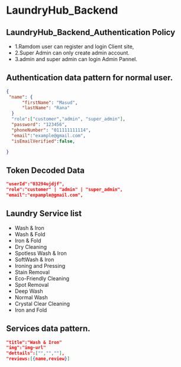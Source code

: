 # LaundryHub_Backend

## LaundryHub_Backend_Authentication Policy

- 1.Ramdom user can register and login Client site,
- 2.Super Admin can only create admin account.
- 3.admin and super admin can login Admin Pannel.

## Authentication data pattern for normal user.

```json
{
 "name": {
      "firstName": "Masud",
      "lastName": "Rana"
  }
  "role":["customer","admin", "super_admin"],
  "password": "123456",
  "phoneNumber": "011111111114",
  "email":"example@gmail.com",
  "isEmailVerified":false,

}
```

## Token Decoded Data

```json
"userId":"03294ujdjf",
"role":"customer" | "admin" | "super_admin",
"email":"expample@gmail.com",
```

## Laundry Service list

- Wash & Iron
- Wash & Fold
- Iron & Fold
- Dry Cleaning
- Spotless Wash & Iron
- SoftWash & Iron
- Ironing and Pressing
- Stain Removal
- Eco-Friendly Cleaning
- Spot Removal
- Deep Wash
- Normal Wash
- Crystal Clear Cleaning
- Iron and Fold

## Services data pattern.

```json
"title":"Wash & Iron"
"img":"img-url"
"dettails":["","",""],
"reviews:[{name,review}]

```
